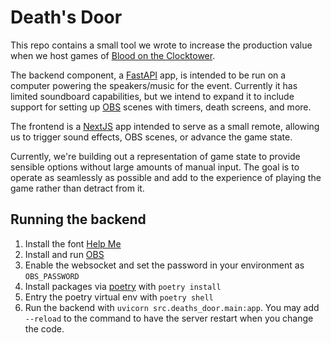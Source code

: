 # Death's Door

This repo contains a small tool we wrote to increase the production value when we host games of [Blood on the Clocktower](https://bloodontheclocktower.com/).

The backend component, a [FastAPI](https://fastapi.tiangolo.com/) app, is intended to be run on a computer powering the speakers/music for the event. Currently it has limited soundboard capabilities, but we intend to expand it to include support for setting up [OBS](https://obsproject.com/) scenes with timers, death screens, and more.

The frontend is a [NextJS](https://nextjs.org/) app intended to serve as a small remote, allowing us to trigger sound effects, OBS scenes, or advance the game state.

Currently, we're building out a representation of game state to provide sensible options without large amounts of manual input. The goal is to operate as seamlessly as possible and add to the experience of playing the game rather than detract from it.

## Running the backend

1. Install the font [Help Me](https://www.dafont.com/help-me.font)
2. Install and run [OBS](https://obsproject.com/downloads)
3. Enable the websocket and set the password in your environment as `OBS_PASSWORD`
4. Install packages via [poetry](https://python-poetry.org/docs/) with `poetry install`
5. Entry the poetry virtual env with `poetry shell`
6. Run the backend with `uvicorn src.deaths_door.main:app`. You may add `--reload` to the command to have the server restart when you change the code.
